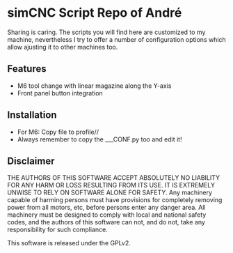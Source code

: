 # simCNC Script Repo of André
Sharing is caring. The scripts you will find here are customized to my machine, nevertheless I try to offer a number of configuration options which allow ajusting it to other machines too. 

## Features
- M6 tool change with linear magazine along the Y-axis
- Front panel button integration 

## Installation 
- For M6: Copy file to profile/<yourmachine>/ 
- Always remember to copy the ___CONF.py too and edit it!

## Disclaimer
THE AUTHORS OF THIS SOFTWARE ACCEPT ABSOLUTELY NO LIABILITY FOR ANY HARM OR LOSS RESULTING FROM ITS USE. IT IS EXTREMELY UNWISE TO RELY ON SOFTWARE ALONE FOR SAFETY. Any machinery capable of harming persons must have provisions for completely removing power from all motors, etc, before persons enter any danger area. All machinery must be designed to comply with local and national safety codes, and the authors of this software can not, and do not, take any responsibility for such compliance.

This software is released under the GPLv2.
